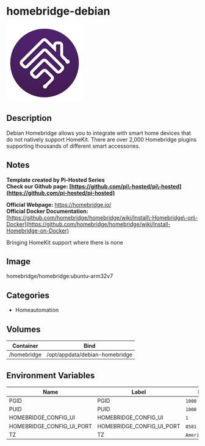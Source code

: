 # homebridge-debian

![Logo](images/homebridgedebian.png)

## Description
Debian Homebridge allows you to integrate with smart home devices that do not natively support HomeKit. There are over 2,000 Homebridge plugins supporting thousands of different smart accessories.

## Notes
**Template created by Pi\-Hosted Series**  
**Check our Github page: [https://github.com/pi\-hosted/pi\-hosted](https://github.com/pi-hosted/pi-hosted)**  
  
**Official Webpage:** <https://homebridge.io/>  
**Official Docker Documentation:** [https://github.com/homebridge/homebridge/wiki/Install\-Homebridge\-on\-Docker](https://github.com/homebridge/homebridge/wiki/Install-Homebridge-on-Docker)  
  
  
Bringing HomeKit support where there is none

## Image
homebridge/homebridge:ubuntu-arm32v7

## Categories
- Homeautomation

## Volumes
| Container | Bind |
|-----------|------|
| /homebridge | /opt/appdata/debian-homebridge |

## Environment Variables
| Name | Label | Default | Description |
|------|-------|---------|-------------|
| PGID | PGID | ```1000``` | `````` |
| PUID | PUID | ```1000``` | `````` |
| HOMEBRIDGE_CONFIG_UI | HOMEBRIDGE_CONFIG_UI | ```1``` | `````` |
| HOMEBRIDGE_CONFIG_UI_PORT | HOMEBRIDGE_CONFIG_UI_PORT | ```8581``` | `````` |
| TZ | TZ | ```America/New_York``` | `````` |

